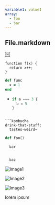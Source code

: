 ```yaml
---
variable1: value1
array:
  - foo
  - bar
---
```


## File.markdown

:cool:

```
function f(x) {
  return x++;
}
```

```Ruby
def func
  x = 1
end
```

- ```javascript
  if a === 3 {
    b = 5
  }
  ```

````

```kombucha
drink-that-stuff:
  tastes-weird~
````

```python
def foo()

  bar


  baz
```

![Image1](image1.png)

![Image2](/tmp/image2.png)

![Image3](http://github.com/image3.png)

lorem
ipsum
